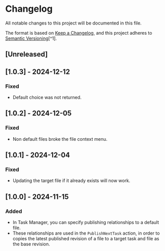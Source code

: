 # Changelog

All notable changes to this project will be documented in this file.

The format is based on [Keep a Changelog](https://keepachangelog.com/en/1.0.0/),
and this project adheres to [Semantic Versioning](https://semver.org/spec/v2.0.0.html)[^1].

<!---
Types of changes

- Added for new features.
- Changed for changes in existing functionality.
- Deprecated for soon-to-be removed features.
- Removed for now removed features.
- Fixed for any bug fixes.
- Security in case of vulnerabilities.

-->

## [Unreleased]

## [1.0.3] - 2024-12-12

### Fixed

* Default choice was not returned.

## [1.0.2] - 2024-12-05

### Fixed

* Non default files broke the file context menu.

## [1.0.1] - 2024-12-04

### Fixed

* Updating the target file if it already exists will now work.

## [1.0.0] - 2024-11-15

### Added

* In Task Manager, you can specify publishing relationships to a default file.
* These relationships are used in the `PublishNextTask` action, in order to copies the latest published revision of a file to a target task and file as the base revision.

